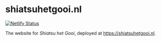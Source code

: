 # shiatsuhetgooi.nl

[![Netlify Status](https://api.netlify.com/api/v1/badges/de205824-bd21-43e1-8829-1ff46aa9f256/deploy-status)](https://app.netlify.com/sites/shiatsuhetgooi/deploys)

The website for *Shiatsu het Gooi*, deployed at https://shiatsuhetgooi.nl.

